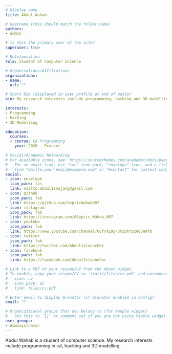 ```yaml
---
# Display name
title: Abdul Wahab

# Username (this should match the folder name)
authors:
- admin

# Is this the primary user of the site?
superuser: true

# Role/position
role: Student of Computer Science

# Organizations/Affiliations
organizations:
- name: 
  url: ""

# Short bio (displayed in user profile at end of posts)
bio: My research interests include programming, hacking and 3D modelling.

interests:
- Programming
- Hacking
- 3D Modelling

education:
  courses:
  - course: C# Programming
    year: 2020 - Present

# Social/Academic Networking
# For available icons, see: https://sourcethemes.com/academic/docs/page-builder/#icons
#   For an email link, use "fas" icon pack, "envelope" icon, and a link in the
#   form "mailto:your-email@example.com" or "#contact" for contact widget.
social:
- icon: envelope
  icon_pack: fas
  link: mailto:abdul1smojang@gmail.com
- icon: github
  icon_pack: fab
  link: https://github.com/SepticWahab007
- icon: instagram
  icon_pack: fab
  link: https://instagram.com/ASeptic_Wahab_007
- icon: youtube
  icon_pack: fab
  link: https://www.youtube.com/channel/UCfrA1Oq-3mZ0hrpzA03HAfQ
- icon: twitter
  icon_pack: fab
  link: https://twitter.com/Abdul1slauncher
- icon: facebook
  icon_pack: fab
  link: https://facebook.com/Abdul1slauncher

# Link to a PDF of your resume/CV from the About widget.
# To enable, copy your resume/CV to `static/files/cv.pdf` and uncomment the lines below.
# - icon: cv
#   icon_pack: ai
#   link: files/cv.pdf

# Enter email to display Gravatar (if Gravatar enabled in Config)
email: ""

# Organizational groups that you belong to (for People widget)
#   Set this to `[]` or comment out if you are not using People widget.
user_groups:
- Administrator
---
```

Abdul Wahab is a student of computer science. My research interests include programming in c#, hacking and 3D modelling.
